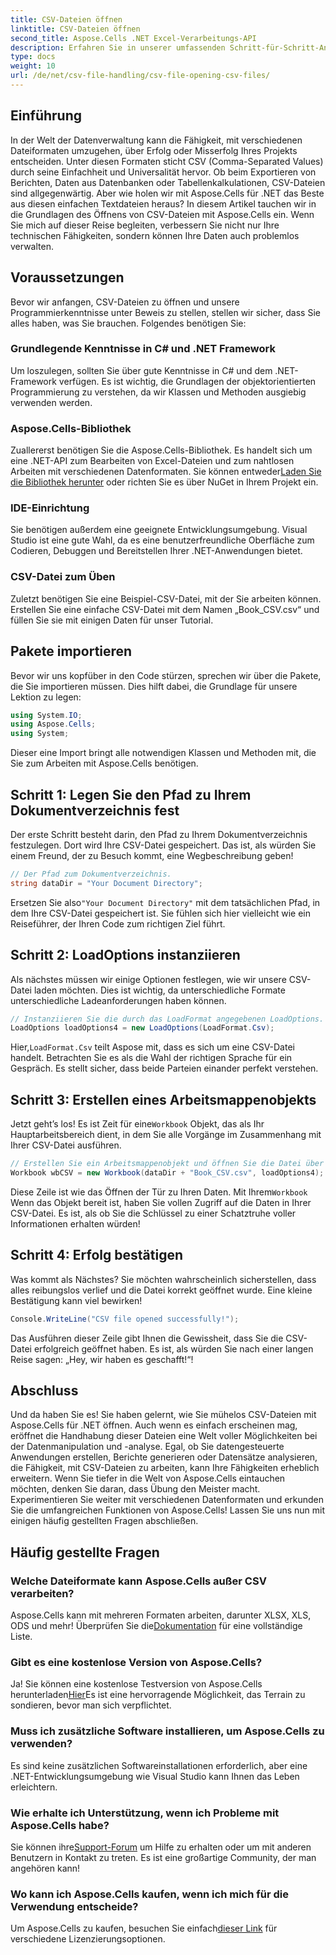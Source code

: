 ```yaml
---
title: CSV-Dateien öffnen
linktitle: CSV-Dateien öffnen
second_title: Aspose.Cells .NET Excel-Verarbeitungs-API
description: Erfahren Sie in unserer umfassenden Schritt-für-Schritt-Anleitung, wie Sie CSV-Dateien mit Aspose.Cells für .NET öffnen. Beherrschen Sie die Datenmanipulation.
type: docs
weight: 10
url: /de/net/csv-file-handling/csv-file-opening-csv-files/
---
```

## Einführung
In der Welt der Datenverwaltung kann die Fähigkeit, mit verschiedenen Dateiformaten umzugehen, über Erfolg oder Misserfolg Ihres Projekts entscheiden. Unter diesen Formaten sticht CSV (Comma-Separated Values) durch seine Einfachheit und Universalität hervor. Ob beim Exportieren von Berichten, Daten aus Datenbanken oder Tabellenkalkulationen, CSV-Dateien sind allgegenwärtig. Aber wie holen wir mit Aspose.Cells für .NET das Beste aus diesen einfachen Textdateien heraus? In diesem Artikel tauchen wir in die Grundlagen des Öffnens von CSV-Dateien mit Aspose.Cells ein. Wenn Sie mich auf dieser Reise begleiten, verbessern Sie nicht nur Ihre technischen Fähigkeiten, sondern können Ihre Daten auch problemlos verwalten. 
## Voraussetzungen
Bevor wir anfangen, CSV-Dateien zu öffnen und unsere Programmierkenntnisse unter Beweis zu stellen, stellen wir sicher, dass Sie alles haben, was Sie brauchen. Folgendes benötigen Sie:
### Grundlegende Kenntnisse in C# und .NET Framework
Um loszulegen, sollten Sie über gute Kenntnisse in C# und dem .NET-Framework verfügen. Es ist wichtig, die Grundlagen der objektorientierten Programmierung zu verstehen, da wir Klassen und Methoden ausgiebig verwenden werden.
### Aspose.Cells-Bibliothek
 Zuallererst benötigen Sie die Aspose.Cells-Bibliothek. Es handelt sich um eine .NET-API zum Bearbeiten von Excel-Dateien und zum nahtlosen Arbeiten mit verschiedenen Datenformaten. Sie können entweder[Laden Sie die Bibliothek herunter](https://releases.aspose.com/cells/net/) oder richten Sie es über NuGet in Ihrem Projekt ein.
### IDE-Einrichtung
Sie benötigen außerdem eine geeignete Entwicklungsumgebung. Visual Studio ist eine gute Wahl, da es eine benutzerfreundliche Oberfläche zum Codieren, Debuggen und Bereitstellen Ihrer .NET-Anwendungen bietet.
### CSV-Datei zum Üben
Zuletzt benötigen Sie eine Beispiel-CSV-Datei, mit der Sie arbeiten können. Erstellen Sie eine einfache CSV-Datei mit dem Namen „Book_CSV.csv“ und füllen Sie sie mit einigen Daten für unser Tutorial.
## Pakete importieren
Bevor wir uns kopfüber in den Code stürzen, sprechen wir über die Pakete, die Sie importieren müssen. Dies hilft dabei, die Grundlage für unsere Lektion zu legen:
```csharp
using System.IO;
using Aspose.Cells;
using System;
```
Dieser eine Import bringt alle notwendigen Klassen und Methoden mit, die Sie zum Arbeiten mit Aspose.Cells benötigen.
## Schritt 1: Legen Sie den Pfad zu Ihrem Dokumentverzeichnis fest
Der erste Schritt besteht darin, den Pfad zu Ihrem Dokumentverzeichnis festzulegen. Dort wird Ihre CSV-Datei gespeichert. Das ist, als würden Sie einem Freund, der zu Besuch kommt, eine Wegbeschreibung geben!
```csharp
// Der Pfad zum Dokumentverzeichnis.
string dataDir = "Your Document Directory";
```
 Ersetzen Sie also`"Your Document Directory"` mit dem tatsächlichen Pfad, in dem Ihre CSV-Datei gespeichert ist. Sie fühlen sich hier vielleicht wie ein Reiseführer, der Ihren Code zum richtigen Ziel führt.
## Schritt 2: LoadOptions instanziieren
Als nächstes müssen wir einige Optionen festlegen, wie wir unsere CSV-Datei laden möchten. Dies ist wichtig, da unterschiedliche Formate unterschiedliche Ladeanforderungen haben können. 
```csharp
// Instanziieren Sie die durch das LoadFormat angegebenen LoadOptions.
LoadOptions loadOptions4 = new LoadOptions(LoadFormat.Csv);
```
 Hier,`LoadFormat.Csv` teilt Aspose mit, dass es sich um eine CSV-Datei handelt. Betrachten Sie es als die Wahl der richtigen Sprache für ein Gespräch. Es stellt sicher, dass beide Parteien einander perfekt verstehen.
## Schritt 3: Erstellen eines Arbeitsmappenobjekts
Jetzt geht’s los! Es ist Zeit für eine`Workbook` Objekt, das als Ihr Hauptarbeitsbereich dient, in dem Sie alle Vorgänge im Zusammenhang mit Ihrer CSV-Datei ausführen.
```csharp
// Erstellen Sie ein Arbeitsmappenobjekt und öffnen Sie die Datei über seinen Pfad
Workbook wbCSV = new Workbook(dataDir + "Book_CSV.csv", loadOptions4);
```
 Diese Zeile ist wie das Öffnen der Tür zu Ihren Daten. Mit Ihrem`Workbook` Wenn das Objekt bereit ist, haben Sie vollen Zugriff auf die Daten in Ihrer CSV-Datei. Es ist, als ob Sie die Schlüssel zu einer Schatztruhe voller Informationen erhalten würden!
## Schritt 4: Erfolg bestätigen
Was kommt als Nächstes? Sie möchten wahrscheinlich sicherstellen, dass alles reibungslos verlief und die Datei korrekt geöffnet wurde. Eine kleine Bestätigung kann viel bewirken!
```csharp
Console.WriteLine("CSV file opened successfully!");
```
Das Ausführen dieser Zeile gibt Ihnen die Gewissheit, dass Sie die CSV-Datei erfolgreich geöffnet haben. Es ist, als würden Sie nach einer langen Reise sagen: „Hey, wir haben es geschafft!“!
## Abschluss
Und da haben Sie es! Sie haben gelernt, wie Sie mühelos CSV-Dateien mit Aspose.Cells für .NET öffnen. Auch wenn es einfach erscheinen mag, eröffnet die Handhabung dieser Dateien eine Welt voller Möglichkeiten bei der Datenmanipulation und -analyse. Egal, ob Sie datengesteuerte Anwendungen erstellen, Berichte generieren oder Datensätze analysieren, die Fähigkeit, mit CSV-Dateien zu arbeiten, kann Ihre Fähigkeiten erheblich erweitern. 
Wenn Sie tiefer in die Welt von Aspose.Cells eintauchen möchten, denken Sie daran, dass Übung den Meister macht. Experimentieren Sie weiter mit verschiedenen Datenformaten und erkunden Sie die umfangreichen Funktionen von Aspose.Cells! Lassen Sie uns nun mit einigen häufig gestellten Fragen abschließen.
## Häufig gestellte Fragen
### Welche Dateiformate kann Aspose.Cells außer CSV verarbeiten?
 Aspose.Cells kann mit mehreren Formaten arbeiten, darunter XLSX, XLS, ODS und mehr! Überprüfen Sie die[Dokumentation](https://reference.aspose.com/cells/net/) für eine vollständige Liste.
### Gibt es eine kostenlose Version von Aspose.Cells?
 Ja! Sie können eine kostenlose Testversion von Aspose.Cells herunterladen[Hier](https://releases.aspose.com/)Es ist eine hervorragende Möglichkeit, das Terrain zu sondieren, bevor man sich verpflichtet.
### Muss ich zusätzliche Software installieren, um Aspose.Cells zu verwenden?
Es sind keine zusätzlichen Softwareinstallationen erforderlich, aber eine .NET-Entwicklungsumgebung wie Visual Studio kann Ihnen das Leben erleichtern.
### Wie erhalte ich Unterstützung, wenn ich Probleme mit Aspose.Cells habe?
 Sie können ihre[Support-Forum](https://forum.aspose.com/c/cells/9) um Hilfe zu erhalten oder um mit anderen Benutzern in Kontakt zu treten. Es ist eine großartige Community, der man angehören kann!
### Wo kann ich Aspose.Cells kaufen, wenn ich mich für die Verwendung entscheide?
 Um Aspose.Cells zu kaufen, besuchen Sie einfach[dieser Link](https://purchase.aspose.com/buy) für verschiedene Lizenzierungsoptionen.
